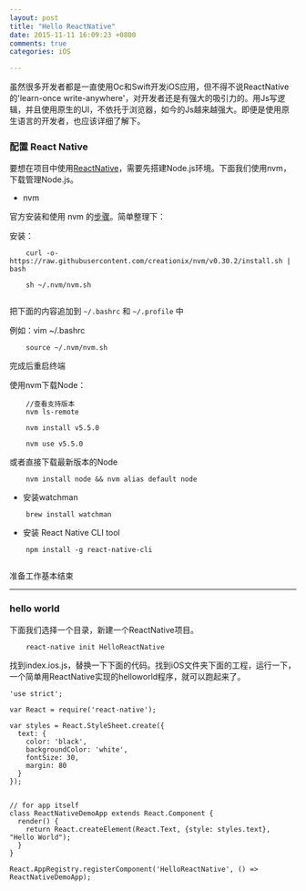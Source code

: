 ```yaml
---
layout: post
title: "Hello ReactNative"
date: 2015-11-11 16:09:23 +0800
comments: true
categories: iOS

---
```



虽然很多开发者都是一直使用Oc和Swift开发iOS应用，但不得不说ReactNative的'learn-once write-anywhere'，对开发者还是有强大的吸引力的。用Js写逻辑，并且使用原生的UI，不依托于浏览器，如今的Js越来越强大。即便是使用原生语言的开发者，也应该详细了解下。

### 配置 React Native

要想在项目中使用[ReactNative](https://facebook.github.io/react-native/docs/getting-started.html#content)，需要先搭建Node.js环境。下面我们使用nvm，下载管理Node.js。


* nvm

官方安装和使用 nvm 的[步骤](https://github.com/creationix/nvm#installation)。简单整理下：

安装：


```
   	curl -o- https://raw.githubusercontent.com/creationix/nvm/v0.30.2/install.sh | bash

	sh ~/.nvm/nvm.sh
	
```

把下面的内容追加到 `~/.bashrc` 和 `~/.profile` 中

例如：vim ~/.bashrc

```
	source ~/.nvm/nvm.sh
```

完成后重启终端

使用nvm下载Node：

```
	//查看支持版本
	nvm ls-remote
		
	nvm install v5.5.0
	
	nvm use v5.5.0
```

或者直接下载最新版本的Node

```
	nvm install node && nvm alias default node
```


* 安装watchman


```
	brew install watchman
```

* 安装 React Native CLI tool

```
	npm install -g react-native-cli
	
```

准备工作基本结束

---

### hello world

下面我们选择一个目录，新建一个ReactNative项目。

```
	react-native init HelloReactNative
```

找到index.ios.js，替换一下下面的代码。找到iOS文件夹下面的工程，运行一下，一个简单用ReactNative实现的helloworld程序，就可以跑起来了。

```
'use strict';

var React = require('react-native');

var styles = React.StyleSheet.create({
  text: {
    color: 'black',
    backgroundColor: 'white',
    fontSize: 30,
    margin: 80
  }
});


// for app itself
class ReactNativeDemoApp extends React.Component {
  render() {
    return React.createElement(React.Text, {style: styles.text}, "Hello World");
  }
}

React.AppRegistry.registerComponent('HelloReactNative', () => ReactNativeDemoApp);
```





